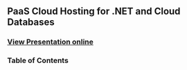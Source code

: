 ## PaaS Cloud Hosting for .NET and Cloud Databases
### [View Presentation online](https://rawgit.com/TelerikAcademy/Databases/master/8.%20PaaS-Cloud-Hosting-for-.NET-and-Cloud-Databases/index.html)
### Table of Contents
